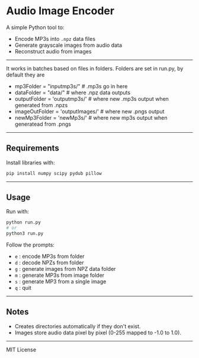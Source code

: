 # Audio Image Encoder

A simple Python tool to:
- Encode MP3s into `.npz` data files
- Generate grayscale images from audio data
- Reconstruct audio from images

---
It works in batches based on files in folders. Folders are set in run.py, by default they are
- mp3Folder = "inputmp3s/"             	# .mp3s go in here
- dataFolder = "data/"            		# where .npz data outputs
- outputFolder = 'outputmp3s/'    		# where new .mp3s output when generated from .npzs
- imageOutFolder = 'outputImages/'		# where new .pngs output
- newMp3Folder = 'newMp3s/'				# where new mp3s output when generatead from .pngs
---

## Requirements

Install libraries with:

```bash
pip install numpy scipy pydub pillow
```

---

## Usage

Run with:

```bash
python run.py
# or
python3 run.py
```

Follow the prompts:

- `e` : encode MP3s from folder
- `d` : decode NPZs from folder
- `g` : generate images from NPZ data folder
- `m` : generate MP3s from image folder
- `s` : generate MP3 from a single image
- `q` : quit

---

## Notes

- Creates directories automatically if they don't exist.
- Images store audio data pixel by pixel (0-255 mapped to -1.0 to 1.0).

---

MIT License
